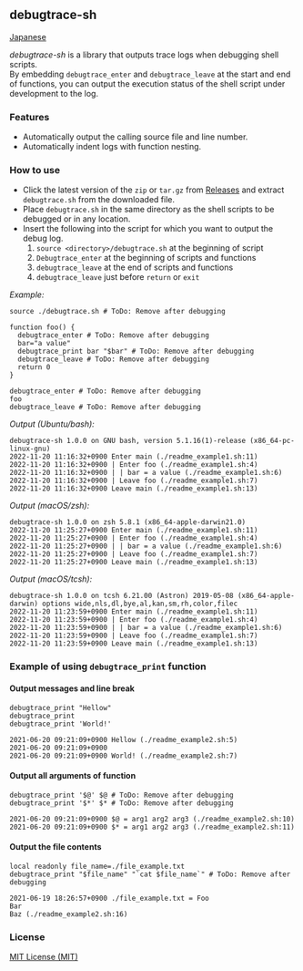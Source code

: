 ## debugtrace-sh

[Japanese](README_ja.md)

*debugtrace-sh* is a library that outputs trace logs when debugging shell scripts.  
By embedding `debugtrace_enter` and `debugtrace_leave` at the start and end of functions, you can output the execution status of the shell script under development to the log.

### Features

* Automatically output the calling source file and line number.
* Automatically indent logs with function nesting.

### How to use

* Click the latest version of the `zip` or `tar.gz` from [Releases](https://github.com/MasatoKokubo/debugtrace-bash/releases) and extract `debugtrace.sh` from the downloaded file.
* Place `debugtrace.sh` in the same directory as the shell scripts to be debugged or in any location.
* Insert the following into the script for which you want to output the debug log.
  1. `source <directory>/debugtrace.sh` at the beginning of script
  2. `Debugtrace_enter` at the beginning of scripts and functions
  3. `debugtrace_leave` at the end of scripts and functions
  4. `debugtrace_leave` just before `return` or `exit` 

_Example:_
```shell
source ./debugtrace.sh # ToDo: Remove after debugging

function foo() {
  debugtrace_enter # ToDo: Remove after debugging
  bar="a value"
  debugtrace_print bar "$bar" # ToDo: Remove after debugging
  debugtrace_leave # ToDo: Remove after debugging
  return 0
}

debugtrace_enter # ToDo: Remove after debugging
foo
debugtrace_leave # ToDo: Remove after debugging
```

_Output (Ubuntu/bash):_
```log
debugtrace-sh 1.0.0 on GNU bash, version 5.1.16(1)-release (x86_64-pc-linux-gnu)
2022-11-20 11:16:32+0900 Enter main (./readme_example1.sh:11)
2022-11-20 11:16:32+0900 | Enter foo (./readme_example1.sh:4)
2022-11-20 11:16:32+0900 | | bar = a value (./readme_example1.sh:6)
2022-11-20 11:16:32+0900 | Leave foo (./readme_example1.sh:7)
2022-11-20 11:16:32+0900 Leave main (./readme_example1.sh:13)
```

_Output (macOS/zsh):_
```log
debugtrace-sh 1.0.0 on zsh 5.8.1 (x86_64-apple-darwin21.0)
2022-11-20 11:25:27+0900 Enter main (./readme_example1.sh:11)
2022-11-20 11:25:27+0900 | Enter foo (./readme_example1.sh:4)
2022-11-20 11:25:27+0900 | | bar = a value (./readme_example1.sh:6)
2022-11-20 11:25:27+0900 | Leave foo (./readme_example1.sh:7)
2022-11-20 11:25:27+0900 Leave main (./readme_example1.sh:13)
```

_Output (macOS/tcsh):_
```log
debugtrace-sh 1.0.0 on tcsh 6.21.00 (Astron) 2019-05-08 (x86_64-apple-darwin) options wide,nls,dl,bye,al,kan,sm,rh,color,filec
2022-11-20 11:23:59+0900 Enter main (./readme_example1.sh:11)
2022-11-20 11:23:59+0900 | Enter foo (./readme_example1.sh:4)
2022-11-20 11:23:59+0900 | | bar = a value (./readme_example1.sh:6)
2022-11-20 11:23:59+0900 | Leave foo (./readme_example1.sh:7)
2022-11-20 11:23:59+0900 Leave main (./readme_example1.sh:13)
```

### Example of using `debugtrace_print` function

#### Output messages and line break
```shell
debugtrace_print "Hellow"
debugtrace_print
debugtrace_print 'World!'
```
```log
2021-06-20 09:21:09+0900 Hellow (./readme_example2.sh:5)
2021-06-20 09:21:09+0900 
2021-06-20 09:21:09+0900 World! (./readme_example2.sh:7)
```

#### Output all arguments of function
```shell
debugtrace_print '$@' $@ # ToDo: Remove after debugging
debugtrace_print '$*' $* # ToDo: Remove after debugging
```
```log
2021-06-20 09:21:09+0900 $@ = arg1 arg2 arg3 (./readme_example2.sh:10)
2021-06-20 09:21:09+0900 $* = arg1 arg2 arg3 (./readme_example2.sh:11)
```

#### Output the file contents 
```shell
local readonly file_name=./file_example.txt
debugtrace_print "$file_name" "`cat $file_name`" # ToDo: Remove after debugging
```
```log
2021-06-19 18:26:57+0900 ./file_example.txt = Foo
Bar
Baz (./readme_example2.sh:16)
```

### License
[MIT License (MIT)](LICENSE) 
